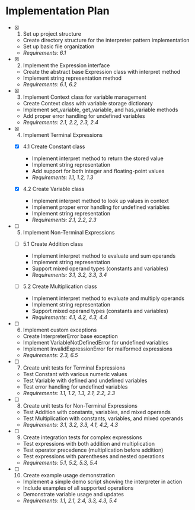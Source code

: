# Implementation Plan

- [x] 1. Set up project structure
  - Create directory structure for the interpreter pattern implementation
  - Set up basic file organization
  - _Requirements: 6.1_

- [x] 2. Implement the Expression interface
  - Create the abstract base Expression class with interpret method
  - Implement string representation method
  - _Requirements: 6.1, 6.2_

- [x] 3. Implement Context class for variable management
  - Create Context class with variable storage dictionary
  - Implement set_variable, get_variable, and has_variable methods
  - Add proper error handling for undefined variables
  - _Requirements: 2.1, 2.2, 2.3, 2.4_

- [x] 4. Implement Terminal Expressions
  - [x] 4.1 Create Constant class
    - Implement interpret method to return the stored value
    - Implement string representation
    - Add support for both integer and floating-point values
    - _Requirements: 1.1, 1.2, 1.3_
  
  - [x] 4.2 Create Variable class
    - Implement interpret method to look up values in context
    - Implement proper error handling for undefined variables
    - Implement string representation
    - _Requirements: 2.1, 2.2, 2.3_

- [ ] 5. Implement Non-Terminal Expressions
  - [ ] 5.1 Create Addition class
    - Implement interpret method to evaluate and sum operands
    - Implement string representation
    - Support mixed operand types (constants and variables)
    - _Requirements: 3.1, 3.2, 3.3, 3.4_
  
  - [ ] 5.2 Create Multiplication class
    - Implement interpret method to evaluate and multiply operands
    - Implement string representation
    - Support mixed operand types (constants and variables)
    - _Requirements: 4.1, 4.2, 4.3, 4.4_

- [ ] 6. Implement custom exceptions
  - Create InterpreterError base exception
  - Implement VariableNotDefinedError for undefined variables
  - Implement InvalidExpressionError for malformed expressions
  - _Requirements: 2.3, 6.5_

- [ ] 7. Create unit tests for Terminal Expressions
  - Test Constant with various numeric values
  - Test Variable with defined and undefined variables
  - Test error handling for undefined variables
  - _Requirements: 1.1, 1.2, 1.3, 2.1, 2.2, 2.3_

- [ ] 8. Create unit tests for Non-Terminal Expressions
  - Test Addition with constants, variables, and mixed operands
  - Test Multiplication with constants, variables, and mixed operands
  - _Requirements: 3.1, 3.2, 3.3, 4.1, 4.2, 4.3_

- [ ] 9. Create integration tests for complex expressions
  - Test expressions with both addition and multiplication
  - Test operator precedence (multiplication before addition)
  - Test expressions with parentheses and nested operations
  - _Requirements: 5.1, 5.2, 5.3, 5.4_

- [ ] 10. Create example usage demonstration
  - Implement a simple demo script showing the interpreter in action
  - Include examples of all supported operations
  - Demonstrate variable usage and updates
  - _Requirements: 1.1, 2.1, 2.4, 3.3, 4.3, 5.4_